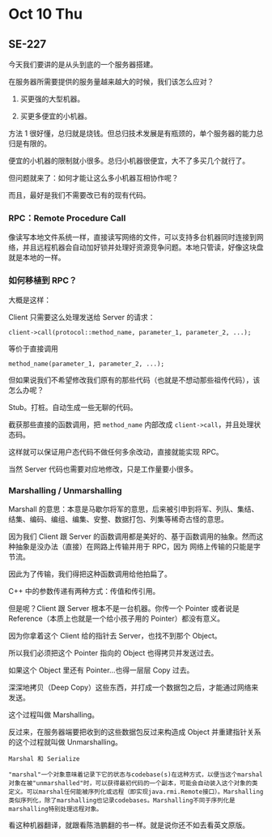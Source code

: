 # Oct 10 Thu

## SE-227

今天我们要讲的是从头到底的一个服务器搭建。

在服务器所需要提供的服务量越来越大的时候，我们该怎么应对？

1) 买更强的大型机器。

2) 买更多便宜的小机器。

方法 1 很好懂，总归就是烧钱。但总归技术发展是有瓶颈的，单个服务器的能力总归是有限的。

便宜的小机器的限制就小很多。总归小机器很便宜，大不了多买几个就行了。

但问题就来了：如何才能让这么多小机器互相协作呢？

而且，最好是我们不需要改已有的现有代码。

### RPC：Remote Procedure Call

像读写本地文件系统一样，直接读写网络的文件，可以支持多台机器同时连接到网络，并且远程机器会自动加好锁并处理好资源竞争问题。本地只管读，好像这块盘就是本地的一样。

### 如何移植到 RPC？

大概是这样：

Client 只需要这么处理发送给 Server 的请求：

```
client->call(protocol::method_name, parameter_1, parameter_2, ...);
```

等价于直接调用

```
method_name(parameter_1, parameter_2, ...);
```

但如果说我们不希望修改我们原有的那些代码（也就是不想动那些祖传代码），该怎么办呢？

Stub。打桩。自动生成一些无聊的代码。

截获那些直接的函数调用，把 `method_name` 内部改成 `client->call`，并且处理状态码。

这样就可以保证用户态代码不做任何多余改动，直接就能实现 RPC。

当然 Server 代码也需要对应地修改，只是工作量要小很多。

### Marshalling / Unmarshalling

Marshall 的意思：本意是马歇尔将军的意思，后来被引申到将军、列队、集结、结集、编码、编组、编集、安整、数据打包、列集等稀奇古怪的意思。

因为我们 Client 跟 Server 的函数调用都是美好的、基于函数调用的抽象。然而这种抽象是没办法（直接）在网路上传输并用于 RPC，因为 网络上传输的只能是字节流。

因此为了传输，我们得把这种函数调用给他拍扁了。

C++ 中的参数传递有两种方式：传值和传引用。

但是呢？Client 跟 Server 根本不是一台机器。你传一个 Pointer 或者说是 Reference（本质上也就是一个给小孩子用的 Pointer）都没有意义。

因为你拿着这个 Client 给的指针去 Server，也找不到那个 Object。

所以我们必须把这个 Pointer 指向的 Object 也得拷贝并发送过去。

如果这个 Object 里还有 Pointer…也得一层层 Copy 过去。

深深地拷贝（Deep Copy）这些东西，并打成一个数据包之后，才能通过网络来发送。

这个过程叫做 Marshalling。

反过来，在服务器端要把收到的这些数据包反过来构造成 Object 并重建指针关系的这个过程就叫做 Unmarshalling。


```
Marshal 和 Serialize

"marshal"一个对象意味着记录下它的状态与codebase(s)在这种方式，以便当这个marshal对象在被"unmarshalled"时，可以获得最初代码的一个副本，可能会自动装入这个对象的类定义。可以marshal任何能被序列化或远程（即实现java.rmi.Remote接口）。Marshalling类似序列化，除了marshalling也记录codebases。Marshalling不同于序列化是marshalling特别处理远程对象。
```

看这种机器翻译，就跟看陈浩鹏翻的书一样。就是说你还不如去看英文原版。

